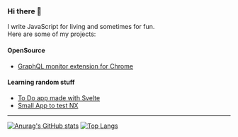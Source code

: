 ### Hi there 👋
I write JavaScript for living and sometimes for fun.   
Here are some of my projects:

#### OpenSource
- [GraphQL monitor extension for Chrome](https://github.com/igorfv/graphql-monitor)

#### Learning random stuff
- [To Do app made with Svelte](https://github.com/igorfv/svelte-todo)
- [Small App to test NX](https://github.com/igorfv/OriginFinancial)

----

[![Anurag's GitHub stats](https://github-readme-stats.vercel.app/api?username=igorfv)](https://github.com/igorfv)
[![Top Langs](https://github-readme-stats.vercel.app/api/top-langs/?username=igorfv&hide=asp&layout=compact)](https://github.com/igorfv)
